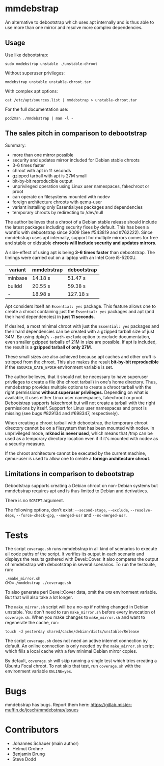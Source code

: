 mmdebstrap
==========

An alternative to debootstrap which uses apt internally and is thus able to use
more than one mirror and resolve more complex dependencies.

Usage
-----

Use like debootstrap:

    sudo mmdebstrap unstable ./unstable-chroot

Without superuser privileges:

    mmdebstrap unstable unstable-chroot.tar

With complex apt options:

    cat /etc/apt/sources.list | mmdebstrap > unstable-chroot.tar

For the full documentation use:

    pod2man ./mmdebstrap | man -l -

The sales pitch in comparison to debootstrap
--------------------------------------------

Summary:

 - more than one mirror possible
 - security and updates mirror included for Debian stable chroots
 - 3-6 times faster
 - chroot with apt in 11 seconds
 - gzipped tarball with apt is 27M small
 - bit-by-bit reproducible output
 - unprivileged operation using Linux user namespaces, fakechroot or proot
 - can operate on filesystems mounted with nodev
 - foreign architecture chroots with qemu-user
 - variant installing only Essential:yes packages and dependencies
 - temporary chroots by redirecting to /dev/null

The author believes that a chroot of a Debian stable release should include the
latest packages including security fixes by default. This has been a wontfix
with debootstrap since 2009 (See #543819 and #762222). Since mmdebstrap uses
apt internally, support for multiple mirrors comes for free and stable or
oldstable **chroots will include security and updates mirrors**.

A side-effect of using apt is being **3-6 times faster** than debootstrap. The
timings were carried out on a laptop with an Intel Core i5-5200U.

| variant | mmdebstrap | debootstrap  |
| ------- | ---------- | ------------ |
| minbase | 14.18 s    | 51.47 s      |
| buildd  | 20.55 s    | 59.38 s      |
| -       | 18.98 s    | 127.18 s     |

Apt considers itself an `Essential: yes` package. This feature allows one to
create a chroot containing just the `Essential: yes` packages and apt (and
their hard dependencies) in **just 11 seconds**.

If desired, a most minimal chroot with just the `Essential: yes` packages and
their hard dependencies can be created with a gzipped tarball size of just 34M.
By using dpkg's `--path-exclude` option to exclude documentation, even smaller
gzipped tarballs of 21M in size are possible. If apt is included, the result is
a **gzipped tarball of only 27M**.

These small sizes are also achieved because apt caches and other cruft is
stripped from the chroot. This also makes the result **bit-by-bit
reproducible** if the `$SOURCE_DATE_EPOCH` environment variable is set.

The author believes, that it should not be necessary to have superuser
privileges to create a file (the chroot tarball) in one's home directory.
Thus, mmdebstrap provides multiple options to create a chroot tarball with the
right permissions **without superuser privileges**.  Depending on what is
available, it uses either Linux user namespaces, fakechroot or proot.
Debootstrap supports fakechroot but will not create a tarball with the right
permissions by itself. Support for Linux user namespaces and proot is missing
(see bugs #829134 and #698347, respectively).

When creating a chroot tarball with debootstrap, the temporary chroot directory
cannot be on a filesystem that has been mounted with nodev. In unprivileged
mode, **mknod is never used**, which means that /tmp can be used as a temporary
directory location even if if it's mounted with nodev as a security measure.

If the chroot architecture cannot be executed by the current machine, qemu-user
is used to allow one to create a **foreign architecture chroot**.

Limitations in comparison to debootstrap
----------------------------------------

Debootstrap supports creating a Debian chroot on non-Debian systems but
mmdebstrap requires apt and is thus limited to Debian and derivatives.

There is no `SCRIPT` argument.

The following options, don't exist: `--second-stage`, `--exclude`,
`--resolve-deps`, `--force-check-gpg`, `--merged-usr` and `--no-merged-usr`.


Tests
=====

The script `coverage.sh` runs mmdebstrap in all kind of scenarios to execute
all code paths of the script. It verifies its output in each scenario and
displays the results gathered with Devel::Cover. It also compares the output of
mmdebstrap with debootstrap in several scenarios. To run the testsuite, run:

    ./make_mirror.sh
    CMD=./mmdebstrap ./coverage.sh

To also generate perl Devel::Cover data, omit the `CMD` environment variable.
But that will also take a lot longer.

The `make_mirror.sh` script will be a no-op if nothing changed in Debian
unstable. You don't need to run `make_mirror.sh` before every invocation of
`coverage.sh`. When you make changes to `make_mirror.sh` and want to regenerate
the cache, run:

    touch -d yesterday shared/cache/debian/dists/unstable/Release

The script `coverage.sh` does not need an active internet connection by
default. An online connection is only needed by the `make_mirror.sh` script
which fills a local cache with a few minimal Debian mirror copies.

By default, `coverage.sh` will skip running a single test which tries creating
a Ubuntu Focal chroot. To not skip that test, run `coverage.sh` with the
environment variable `ONLINE=yes`.

Bugs
====

mmdebstrap has bugs. Report them here:
https://gitlab.mister-muffin.de/josch/mmdebstrap/issues

Contributors
============

 - Johannes Schauer (main author)
 - Helmut Grohne
 - Benjamin Drung
 - Steve Dodd
